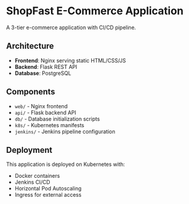 # ShopFast E-Commerce Application

A 3-tier e-commerce application with CI/CD pipeline.

## Architecture

- **Frontend**: Nginx serving static HTML/CSS/JS
- **Backend**: Flask REST API
- **Database**: PostgreSQL

## Components

- `web/` - Nginx frontend
- `api/` - Flask backend API
- `db/` - Database initialization scripts
- `k8s/` - Kubernetes manifests
- `jenkins/` - Jenkins pipeline configuration

## Deployment

This application is deployed on Kubernetes with:
- Docker containers
- Jenkins CI/CD
- Horizontal Pod Autoscaling
- Ingress for external access

